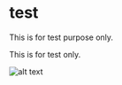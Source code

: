# test
This is for test purpose only.

This is for test only. 

![alt text](https://github.com/[Mahmedturk]/[test]/blob/[aux_branch]/2.c71256eb6738b9943dbe.png)
